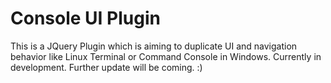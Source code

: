 # Console UI Plugin

This is a JQuery Plugin which is aiming to duplicate UI and navigation behavior like Linux Terminal or Command Console in Windows.
Currently in development. Further update will be coming. :)
